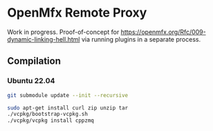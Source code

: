 # OpenMfx Remote Proxy

Work in progress. Proof-of-concept for https://openmfx.org/Rfc/009-dynamic-linking-hell.html via running
plugins in a separate process.

## Compilation

### Ubuntu 22.04

```sh
git submodule update --init --recursive

sudo apt-get install curl zip unzip tar
./vcpkg/bootstrap-vcpkg.sh
./vcpkg/vcpkg install cppzmq
```
